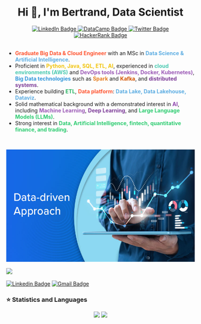 
<div id="badges" align="center">
  <h1 >Hi 👋, I'm Bertrand, Data Scientist</h1>
  <a href="https://www.linkedin.com/in/tounwendsida-bertrand-kafando/">
    <img src="https://img.shields.io/badge/LinkedIn-blue?style=for-the-badge&logo=linkedin&logoColor=white" alt="LinkedIn Badge"/>
  </a>
  <a href="https://www.datacamp.com/portfolio/bertodev">
    <img src=https://img.shields.io/badge/DATACAMP-%23000000.svg?style=for-the-badge&logo=datacamp&logoColor=#FF7139 alt="DataCamp Badge"/>
  </a>
  <a href="https://twitter.com/Kafbertrand">
    <img src="https://img.shields.io/badge/Twitter-blue?style=for-the-badge&logo=twitter&logoColor=white" alt="Twitter Badge"/>
  </a>
  <a>
    <a href="https://www.hackerrank.com/profile/bertrandkafando1">
    <img src="https://img.shields.io/badge/-Hackerrank-2EC866?logo=HackerRank&logoColor=white" alt="HackerRank Badge"/>
  </a>
</div>
 </br>

<ul>
  <li><strong style="color:#FF5733;">Graduate Big Data & Cloud Engineer</strong> with an MSc in <strong style="color:#5DADE2;">Data Science & Artificial Intelligence</strong>.</li>
  <li>Proficient in <strong style="color:#F1C40F;">Python, Java, SQL, ETL, AI</strong>, experienced in <strong style="color:#48C9B0;">cloud environments (AWS)</strong> and <strong style="color:#9B59B6;">DevOps tools (Jenkins, Docker, Kubernetes)</strong>, <strong style="color:#3498DB;">Big Data technologies</strong> such as <strong style="color:#E67E22;">Spark</strong> and <strong style="color:#D35400;">Kafka</strong>, and <strong style="color:#7D3C98;">distributed systems</strong>.</li>
  <li>Experience building <strong style="color:#28B463;">ETL</strong>, <strong style="color:#FF5733;">Data platform</strong>: <strong style="color:#5DADE2;">Data Lake, Data Lakehouse, Dataviz</strong>.</li>
  <li>Solid mathematical background with a demonstrated interest in <strong style="color:#8E44AD;">AI</strong>, including <strong style="color:#9B59B6;">Machine Learning</strong>, <strong style="color:#7D3C98;">Deep Learning</strong>, and <strong style="color:#2ECC71;">Large Language Models (LLMs)</strong>.</li>

  <li>Strong interest in <strong style="color:#2ECC71;">Data, Artificial Intelligence, fintech, quantitative finance, and trading</strong>.</li>
</ul>

</br>


    
  <p align="center"><img  src="DD2.jpg" width="600" height="300"/></p>

<p align="left"> <img src="https://komarev.com/ghpvc/?username=BertrandKafando&label=Profile%20views&color=0e75b6&style=flat" /> </p>
<div> 
  
  [![Linkedin Badge](https://img.shields.io/badge/-bertrandkafando-blue?style=flat-square&logo=Linkedin&logoColor=white&link=https://www.linkedin.com/in/tounwendsida-bertrand-kafando/)](https://www.linkedin.com/in/tounwendsida-bertrand-kafando-010776290/) [![Gmail Badge](https://img.shields.io/badge/-bertrandkafando07@gmail.com-c14438?style=flat-square&logo=Gmail&logoColor=white&link=mailto:bertrandkafando07@gmail.com)](mailto:bertrandkafando07@gmail.com) 

  


### ⭐ Statistics and Languages
   
<p align="center">
  <img height="150px" src="https://github-readme-stats.vercel.app/api/top-langs/?username=BertrandKafando&layout=compact" />
  <img height="150px" src="https://github-readme-streak-stats.herokuapp.com/?user=BertrandKafando&theme=tokyonight" />
</p>



